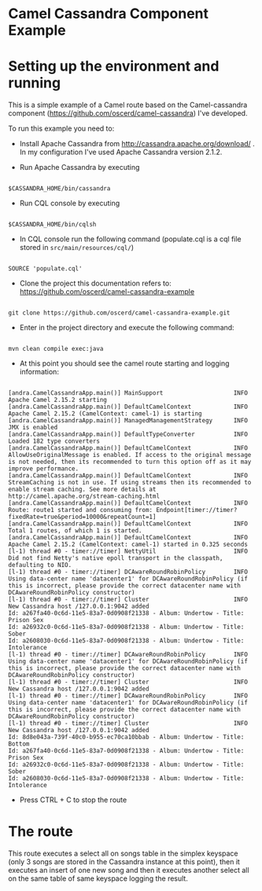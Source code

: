 # Camel Cassandra Component Example

# Setting up the environment and running

This is a simple example of a Camel route based on the Camel-cassandra component (https://github.com/oscerd/camel-cassandra) I've developed.

To run this example you need to:

- Install Apache Cassandra from http://cassandra.apache.org/download/ . In my configuration I've used Apache Cassandra version 2.1.2.

- Run Apache Cassandra by executing 

```shell

$CASSANDRA_HOME/bin/cassandra

```

- Run CQL console by executing 

```shell

$CASSANDRA_HOME/bin/cqlsh

```

- In CQL console run the following command (populate.cql is a cql file stored in `src/main/resources/cql/`)

```shell

SOURCE 'populate.cql'

```

- Clone the project this documentation refers to: https://github.com/oscerd/camel-cassandra-example

```shell

git clone https://github.com/oscerd/camel-cassandra-example.git

```

- Enter in the project directory and execute the following command:

```shell

mvn clean compile exec:java

```

- At this point you should see the camel route starting and logging information:

```shell

[andra.CamelCassandraApp.main()] MainSupport                    INFO  Apache Camel 2.15.2 starting
[andra.CamelCassandraApp.main()] DefaultCamelContext            INFO  Apache Camel 2.15.2 (CamelContext: camel-1) is starting
[andra.CamelCassandraApp.main()] ManagedManagementStrategy      INFO  JMX is enabled
[andra.CamelCassandraApp.main()] DefaultTypeConverter           INFO  Loaded 182 type converters
[andra.CamelCassandraApp.main()] DefaultCamelContext            INFO  AllowUseOriginalMessage is enabled. If access to the original message is not needed, then its recommended to turn this option off as it may improve performance.
[andra.CamelCassandraApp.main()] DefaultCamelContext            INFO  StreamCaching is not in use. If using streams then its recommended to enable stream caching. See more details at http://camel.apache.org/stream-caching.html
[andra.CamelCassandraApp.main()] DefaultCamelContext            INFO  Route: route1 started and consuming from: Endpoint[timer://timer?fixedRate=true&period=10000&repeatCount=1]
[andra.CamelCassandraApp.main()] DefaultCamelContext            INFO  Total 1 routes, of which 1 is started.
[andra.CamelCassandraApp.main()] DefaultCamelContext            INFO  Apache Camel 2.15.2 (CamelContext: camel-1) started in 0.325 seconds
[l-1) thread #0 - timer://timer] NettyUtil                      INFO  Did not find Netty's native epoll transport in the classpath, defaulting to NIO.
[l-1) thread #0 - timer://timer] DCAwareRoundRobinPolicy        INFO  Using data-center name 'datacenter1' for DCAwareRoundRobinPolicy (if this is incorrect, please provide the correct datacenter name with DCAwareRoundRobinPolicy constructor)
[l-1) thread #0 - timer://timer] Cluster                        INFO  New Cassandra host /127.0.0.1:9042 added
Id: a267fa40-0c6d-11e5-83a7-0d0908f21338 - Album: Undertow - Title: Prison Sex
Id: a26932c0-0c6d-11e5-83a7-0d0908f21338 - Album: Undertow - Title: Sober
Id: a2608030-0c6d-11e5-83a7-0d0908f21338 - Album: Undertow - Title: Intolerance
[l-1) thread #0 - timer://timer] DCAwareRoundRobinPolicy        INFO  Using data-center name 'datacenter1' for DCAwareRoundRobinPolicy (if this is incorrect, please provide the correct datacenter name with DCAwareRoundRobinPolicy constructor)
[l-1) thread #0 - timer://timer] Cluster                        INFO  New Cassandra host /127.0.0.1:9042 added
[l-1) thread #0 - timer://timer] DCAwareRoundRobinPolicy        INFO  Using data-center name 'datacenter1' for DCAwareRoundRobinPolicy (if this is incorrect, please provide the correct datacenter name with DCAwareRoundRobinPolicy constructor)
[l-1) thread #0 - timer://timer] Cluster                        INFO  New Cassandra host /127.0.0.1:9042 added
Id: 8d8e043a-739f-40c0-b955-ec70ca10bbab - Album: Undertow - Title: Bottom
Id: a267fa40-0c6d-11e5-83a7-0d0908f21338 - Album: Undertow - Title: Prison Sex
Id: a26932c0-0c6d-11e5-83a7-0d0908f21338 - Album: Undertow - Title: Sober
Id: a2608030-0c6d-11e5-83a7-0d0908f21338 - Album: Undertow - Title: Intolerance

```

- Press CTRL + C to stop the route

# The route

This route executes a select all on songs table in the simplex keyspace (only 3 songs are stored in the Cassandra instance at this point), then it executes an insert of one new song and then it executes another select all on the same table of same keyspace logging the result.

